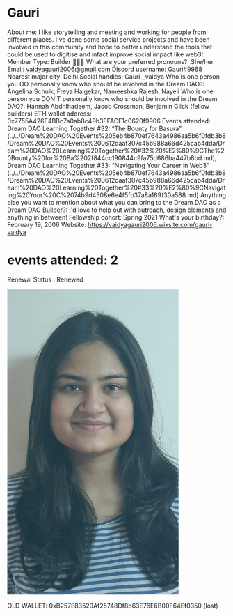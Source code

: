 # Gauri

About me: I like storytelling and meeting and working for people from different places. I've done some social service projects and have been involved in this community and hope to better understand the tools that could be used to digitise and infact improve social impact like web3!
Member Type: Builder 👷🏾‍♀️
What are your preferred pronouns?: She/her
Email: vaidyagauri2006@gmail.com
Discord username: Gauri#9968
Nearest major city: Delhi
Social handles: Gauri__vaidya
Who is one person you DO personally know who should be involved in the Dream DAO?: Angelina Schulk, Freya Halgekar, Nameeshka Rajesh, Nayeli
Who is one person you DON'T personally know who should be involved in the Dream DAO?: Hannah Abdhlhadeem, Jacob Crossman, Benjamin Glick (fellow builders)
ETH wallet address: 0x7755A426E4BBc7a0ab8c49b3FFACF1c0620f9906
Events attended: Dream DAO Learning Together #32: “The Bounty for Basura” (../../Dream%20DAO%20Events%205eb4b870ef7643a4986aa5b6f0fdb3b8/Dream%20DAO%20Events%200612daaf307c45b988a66d425cab4dda/Dream%20DAO%20Learning%20Together%20#32%20%E2%80%9CThe%20Bounty%20for%20Ba%202f844cc190844c9fa75d686ba447b8bd.md), Dream DAO Learning Together #33: “Navigating Your Career in Web3” (../../Dream%20DAO%20Events%205eb4b870ef7643a4986aa5b6f0fdb3b8/Dream%20DAO%20Events%200612daaf307c45b988a66d425cab4dda/Dream%20DAO%20Learning%20Together%20#33%20%E2%80%9CNavigating%20Your%20C%2074b9d4508e6e4f5fb37a8a169f30a588.md)
Anything else you want to mention about what you can bring to the Dream DAO as a Dream DAO Builder?: I'd love to help out with outreach, design elements and anything in between!
Fellowship cohort: Spring 2021
What's your birthday?: February 19, 2006
Website: https://vaidyagauri2006.wixsite.com/gauri-vaidya
# events attended: 2
Renewal Status : Renewed

![Screenshot 2022-01-10 at 16-31-38 Notion – The all-in-one workspace for your notes, tasks, wikis, and databases .png](../../Dream%20DAO%20Voting%20Member%20List%201790792012994a419257db8f8a7807ff/%5BS2%5D%20Dream%20DAO%20Founding%20Voting%20Member%20List%202c05a57dde504a87a8ced236cce0b149/Gauri%20cb45f3c220a0487f83fa508c30e13581/Screenshot_2022-01-10_at_16-31-38_Notion__The_all-in-one_workspace_for_your_notes_tasks_wikis_and_databases_.png)

OLD WALLET: 0xB257E83529Af25748Df8b63E76E6B00F64Ef0350 (lost)